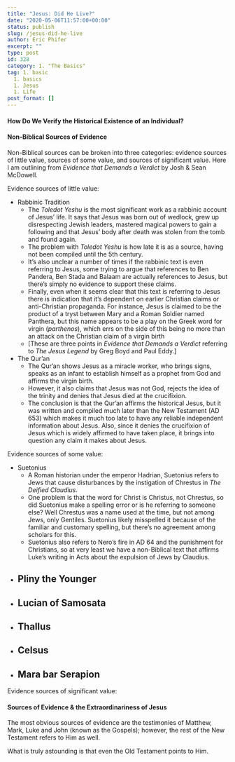 ```yaml
---
title: "Jesus: Did He Live?"
date: "2020-05-06T11:57:00+00:00"
status: publish
slug: /jesus-did-he-live
author: Eric Phifer
excerpt: ""
type: post
id: 328
category: 1. "The Basics"
tag: 1. basic
  1. basics
  1. Jesus
  1. Life
post_format: []
---
```


#### How Do We Verify the Historical Existence of an Individual?

#### Non-Biblical Sources of Evidence

Non-Biblical sources can be broken into three categories: evidence sources of little value, sources of some value, and sources of significant value. Here I am outlining from _Evidence that Demands a Verdict_ by Josh &amp; Sean McDowell.

Evidence sources of little value:

- Rabbinic Tradition
  - The _Toledot Yeshu_ is the most significant work as a rabbinic account of Jesus’ life. It says that Jesus was born out of wedlock, grew up disrespecting Jewish leaders, mastered magical powers to gain a following and that Jesus’ body after death was stolen from the tomb and found again.
  - The problem with _Toledot Yeshu_ is how late it is as a source, having not been compiled until the 5th century.
  - It’s also unclear a number of times if the rabbinic text is even referring to Jesus, some trying to argue that references to Ben Pandera, Ben Stada and Balaam are actually references to Jesus, but there’s simply no evidence to support these claims.
  - Finally, even when it seems clear that this text is referring to Jesus there is indication that it’s dependent on earlier Christian claims or anti-Christian propaganda. For instance, Jesus is claimed to be the product of a tryst between Mary and a Roman Soldier named Panthera, but this name appears to be a play on the Greek word for virgin (_parthenos_), which errs on the side of this being no more than an attack on the Christian claim of a virgin birth
  - \[These are three points in _Evidence that Demands a Verdict_ referring to _The Jesus Legend_ by Greg Boyd and Paul Eddy.\]
- The Qur’an
  - The Qur’an shows Jesus as a miracle worker, who brings signs, speaks as an infant to establish himself as a prophet from God and affirms the virgin birth.
  - However, it also claims that Jesus was not God, rejects the idea of the trinity and denies that Jesus died at the crucifixion.
  - The conclusion is that the Qur’an affirms the historical Jesus, but it was written and compiled much later than the New Testament (AD 653) which makes it much too late to have any reliable independent information about Jesus. Also, since it denies the crucifixion of Jesus which is widely affirmed to have taken place, it brings into question any claim it makes about Jesus.

Evidence sources of some value:

- Suetonius
  - A Roman historian under the emperor Hadrian, Suetonius refers to Jews that cause disturbances by the instigation of Chrestus in _The Deified Claudius_.
  - One problem is that the word for Christ is Christus, not Chrestus, so did Suetonius make a spelling error or is he referring to someone else? Well Chrestus was a name used at the time, but not among Jews, only Gentiles. Suetonius likely misspelled it because of the familiar and customary spelling, but there’s no agreement among scholars for this.
  - Suetonius also refers to Nero’s fire in AD 64 and the punishment for Christians, so at very least we have a non-Biblical text that affirms Luke’s writing in Acts about the expulsion of Jews by Claudius.
- ## Pliny the Younger
- ## Lucian of Samosata
- ## Thallus
- ## Celsus
- ## Mara bar Serapion

Evidence sources of significant value:

#### Sources of Evidence &amp; the Extraordinariness of Jesus

The most obvious sources of evidence are the testimonies of Matthew, Mark, Luke and John (known as the Gospels); however, the rest of the New Testament refers to Him as well.

What is truly astounding is that even the Old Testament points to Him.
